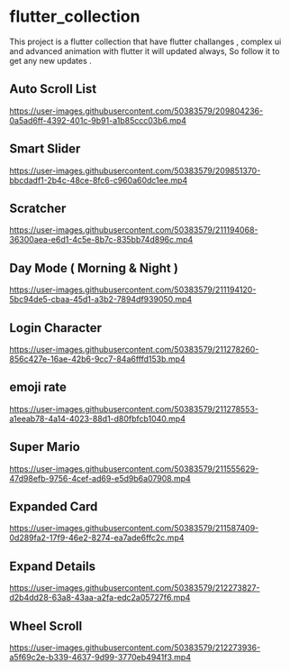 # flutter_collection

This project is a flutter collection that have flutter challanges , complex ui and advanced animation with flutter
it will updated always, So follow it to get any new updates .

## Auto Scroll List 

https://user-images.githubusercontent.com/50383579/209804236-0a5ad6ff-4392-401c-9b91-a1b85ccc03b6.mp4


## Smart Slider 

https://user-images.githubusercontent.com/50383579/209851370-bbcdadf1-2b4c-48ce-8fc6-c960a60dc1ee.mp4

## Scratcher

https://user-images.githubusercontent.com/50383579/211194068-36300aea-e6d1-4c5e-8b7c-835bb74d896c.mp4

## Day Mode ( Morning & Night )

https://user-images.githubusercontent.com/50383579/211194120-5bc94de5-cbaa-45d1-a3b2-7894df939050.mp4

## Login Character

https://user-images.githubusercontent.com/50383579/211278260-856c427e-16ae-42b6-9cc7-84a6fffd153b.mp4

## emoji rate

https://user-images.githubusercontent.com/50383579/211278553-a1eeab78-4a14-4023-88d1-d80fbfcb1040.mp4

## Super Mario

https://user-images.githubusercontent.com/50383579/211555629-47d98efb-9756-4cef-ad69-e5d9b6a07908.mp4

## Expanded Card

https://user-images.githubusercontent.com/50383579/211587409-0d289fa2-17f9-46e2-8274-ea7ade6ffc2c.mp4

## Expand Details

https://user-images.githubusercontent.com/50383579/212273827-d2b4dd28-63a8-43aa-a2fa-edc2a05727f6.mp4

## Wheel Scroll

https://user-images.githubusercontent.com/50383579/212273936-a5f69c2e-b339-4637-9d99-3770eb4941f3.mp4




